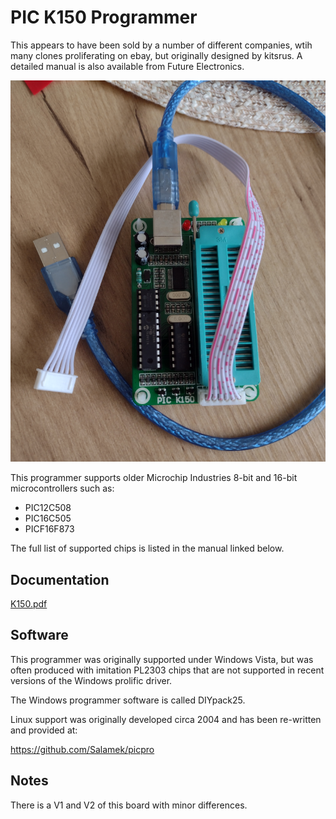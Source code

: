 # PIC K150 Programmer

This appears to have been sold by a number of different companies, wtih many clones proliferating on ebay, 
but originally designed by kitsrus. A detailed manual is also available from Future Electronics.

<img src="pic_k150.png">

This programmer supports older Microchip Industries 8-bit and 16-bit 
microcontrollers such as:

* PIC12C508
* PIC16C505
* PICF16F873

The full list of supported chips is listed in the manual linked below.

## Documentation

<a href="arpoison.net/bitbucket/k150.pdf">K150.pdf</a>

## Software

This programmer was originally supported under Windows Vista, but was often produced with imitation 
PL2303 chips that are not supported in recent versions of the Windows prolific driver.

The Windows programmer software is called DIYpack25.

Linux support was originally developed circa 2004 and has been re-written and provided at:

https://github.com/Salamek/picpro

## Notes

There is a V1 and V2 of this board with minor differences.
